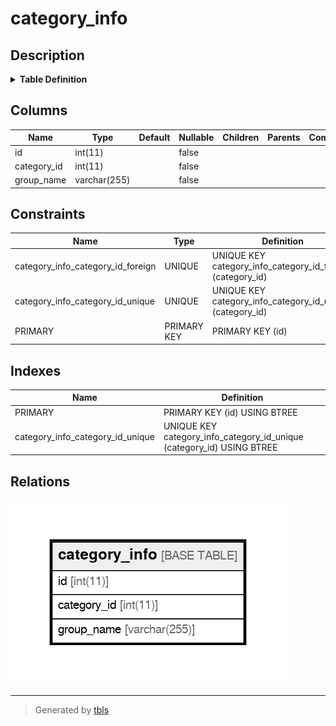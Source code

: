 # category_info

## Description

<details>
<summary><strong>Table Definition</strong></summary>

```sql
CREATE TABLE `category_info` (
  `id` int(11) NOT NULL,
  `category_id` int(11) NOT NULL,
  `group_name` varchar(255) NOT NULL,
  PRIMARY KEY (`id`),
  UNIQUE KEY `category_info_category_id_unique` (`category_id`),
  CONSTRAINT `category_info_category_id_foreign` FOREIGN KEY (`category_id`) REFERENCES `categories` (`id`) ON DELETE CASCADE
) ENGINE=InnoDB DEFAULT CHARSET=utf8
```

</details>

## Columns

| Name | Type | Default | Nullable | Children | Parents | Comment |
| ---- | ---- | ------- | -------- | -------- | ------- | ------- |
| id | int(11) |  | false |  |  |  |
| category_id | int(11) |  | false |  |  |  |
| group_name | varchar(255) |  | false |  |  |  |

## Constraints

| Name | Type | Definition |
| ---- | ---- | ---------- |
| category_info_category_id_foreign | UNIQUE | UNIQUE KEY category_info_category_id_foreign (category_id) |
| category_info_category_id_unique | UNIQUE | UNIQUE KEY category_info_category_id_unique (category_id) |
| PRIMARY | PRIMARY KEY | PRIMARY KEY (id) |

## Indexes

| Name | Definition |
| ---- | ---------- |
| PRIMARY | PRIMARY KEY (id) USING BTREE |
| category_info_category_id_unique | UNIQUE KEY category_info_category_id_unique (category_id) USING BTREE |

## Relations

![er](category_info.png)

---

> Generated by [tbls](https://github.com/k1LoW/tbls)
